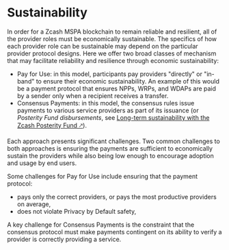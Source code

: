 # Sustainability

In order for a Zcash MSPA blockchain to remain reliable and resilient, all of the provider roles must be economically sustainable. The specifics of how each provider role can be sustainable may depend on the particular provider protocol designs. Here we offer two broad classes of mechanism that may facilitate reliability and resilience through economic sustainability:

- Pay for Use: in this model, participants pay providers "directly" or "in-band" to ensure their economic sustainability. An example of this would be a payment protocol that ensures NPPs, WRPs, and WDAPs are paid by a sender only when a recipient receives a transfer.
- Consensus Payments: in this model, the consensus rules issue payments to various service providers as part of its issuance (or _Posterity Fund disbursements_, see [Long-term sustainability with the Zcash Posterity Fund 🡕](https://electriccoin.co/blog/long-term-sustainability-with-the-zcash-posterity-fund/)).

Each approach presents significant challenges. Two common challenges to both approaches is ensuring the payments are sufficient to economically sustain the providers while also being low enough to encourage adoption and usage by end users.

Some challenges for Pay for Use include ensuring that the payment protocol:

- pays only the correct providers, or pays the most productive providers on average,
- does not violate Privacy by Default safety,

A key challenge for Consensus Payments is the constraint that the consensus protocol must make payments contingent on its ability to verify a provider is correctly providing a service.
